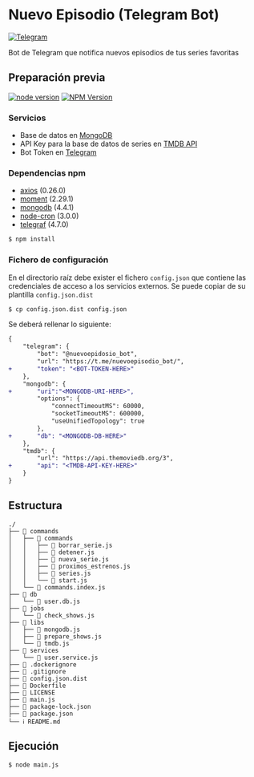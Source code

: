 # Nuevo Episodio (Telegram Bot)

[![Telegram][telegram-image]][telegram-url] 

Bot de Telegram que notifica nuevos episodios de tus series favoritas

## Preparación previa

[![node version][node-image]][node-url]
[![NPM Version][npm-image]][npm-url]

### Servicios
- Base de datos en [MongoDB](https://www.mongodb.com/)
- API Key para la base de datos de series en [TMDB API](https://www.themoviedb.org/documentation/api?language=es)
- Bot Token en [Telegram](https://core.telegram.org/api)

### Dependencias npm
- [axios](https://www.npmjs.com/package/axios) (0.26.0)
- [moment](https://www.npmjs.com/package/moment) (2.29.1)
- [mongodb](https://www.npmjs.com/package/mongodb) (4.4.1)
- [node-cron](https://www.npmjs.com/package/node-cron) (3.0.0)
- [telegraf](https://www.npmjs.com/package/telegraf) (4.7.0)
```bash
$ npm install
```

### Fichero de configuración
En el directorio raíz debe exister el fichero `config.json` que contiene las credenciales de acceso a los servicios externos. Se puede copiar de su plantilla `config.json.dist`
```bash
$ cp config.json.dist config.json
```
Se deberá rellenar lo siguiente:

```diff
{
    "telegram": {
        "bot": "@nuevoepidosio_bot",
        "url": "https://t.me/nuevoepisodio_bot/",
+       "token": "<BOT-TOKEN-HERE>"
    },
    "mongodb": {
+       "uri":"<MONGODB-URI-HERE>",
        "options": {
            "connectTimeoutMS": 60000,
            "socketTimeoutMS": 600000,
            "useUnifiedTopology": true
        },
+       "db": "<MONGODB-DB-HERE>"
    },
    "tmdb": {
        "url": "https://api.themoviedb.org/3",
+       "api": "<TMDB-API-KEY-HERE>"
    }
}

```

## Estructura
```
./
├── 📁 commands
│   ├── 📁 commands
│   │   ├── 📄 borrar_serie.js
│   │   ├── 📄 detener.js
│   │   ├── 📄 nueva_serie.js
│   │   ├── 📄 proximos_estrenos.js
│   │   ├── 📄 series.js
│   │   └── 📄 start.js
│   └── 📄 commands.index.js
├── 📁 db
│   └── 📄 user.db.js
├── 📁 jobs
│   └── 📄 check_shows.js
├── 📁 libs
│   ├── 📄 mongodb.js
│   ├── 📄 prepare_shows.js
│   └── 📄 tmdb.js
├── 📁 services
│   └── 📄 user.service.js
├── 📄 .dockerignore
├── 📄 .gitignore
├── 📄 config.json.dist
├── 📄 Dockerfile
├── 🔑 LICENSE
├── 📄 main.js
├── 📄 package-lock.json
├── 📄 package.json
└── ℹ️ README.md
```

## Ejecución
```
$ node main.js
```


[npm-image]: https://img.shields.io/badge/npm-6.14.11-critical
[npm-url]: https://www.npmjs.com/
[node-image]: https://img.shields.io/badge/node-14.16.0-success
[node-url]: https://nodejs.org/en/
[typescript-image]: https://img.shields.io/badge/node-14.16.0-success
[typescript-url]: https://nodejs.org/en/
[telegram-image]: https://img.shields.io/badge/%40nuevoepisodio__bot-blue?logo=telegram
[telegram-url]: https://t.me/nuevoepisodio_bot
